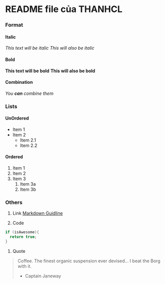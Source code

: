 # README file của THANHCL #

### Format ###
#### Italic ####
*This text will be italic*
_This will also be italic_

#### Bold ####
**This text will be bold**
__This will also be bold__

#### Combination ####
_You **can** combine them_

### Lists ###
#### UnOrdered ####
* Item 1
* Item 2
  * Item 2.1
  * Item 2.2

#### Ordered ####
1. Item 1
1. Item 2
1. Item 3
   1. Item 3a
   1. Item 3b

### Others ###
1. Link
[Markdown Guidline](https://guides.github.com/features/mastering-markdown/#examples)

1. Code
```java
if (isAwesome){
  return true;
}
```

1. Quote
> Coffee. The finest organic suspension ever devised... I beat the Borg with it.
> - Captain Janeway
